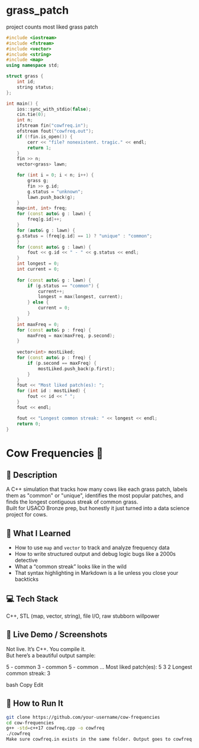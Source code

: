 # grass_patch
project counts most liked grass patch
```cpp
#include <iostream>
#include <fstream>
#include <vector>
#include <string>
#include <map>
using namespace std;

struct grass {
    int id;
    string status;
};

int main() {
    ios::sync_with_stdio(false);
    cin.tie(0);
    int n;
    ifstream fin("cowfreq.in"); 
    ofstream fout("cowfreq.out"); 
    if (!fin.is_open()) {
        cerr << "file? nonexistent. tragic." << endl;
        return 1;
    }
    fin >> n;
    vector<grass> lawn;

    for (int i = 0; i < n; i++) {
        grass g;
        fin >> g.id;
        g.status = "unknown"; 
        lawn.push_back(g);
    }
    map<int, int> freq;
    for (const auto& g : lawn) {
        freq[g.id]++;
    }
    for (auto& g : lawn) {
    g.status = (freq[g.id] == 1) ? "unique" : "common";
    }
    for (const auto& g : lawn) {
        fout << g.id << " - " << g.status << endl;
    }
    int longest = 0;
    int current = 0;
    
    for (const auto& g : lawn) {
        if (g.status == "common") {
            current++;
            longest = max(longest, current);
        } else {
            current = 0; 
        }
    }
    int maxFreq = 0;
    for (const auto& p : freq) {
        maxFreq = max(maxFreq, p.second); 
    }
    
    vector<int> mostLiked;
    for (const auto& p : freq) {
        if (p.second == maxFreq) {
            mostLiked.push_back(p.first); 
        }
    }
    fout << "Most liked patch(es): ";
    for (int id : mostLiked) {
        fout << id << " ";
    }
    fout << endl;

    fout << "Longest common streak: " << longest << endl;
    return 0;
}
``` 
# Cow Frequencies 🐄

## 🚀 Description
A C++ simulation that tracks how many cows like each grass patch, labels them as "common" or "unique", identifies the most popular patches, and finds the longest contiguous streak of common grass.  
Built for USACO Bronze prep, but honestly it just turned into a data science project for cows.

## 🧠 What I Learned
- How to use `map` and `vector` to track and analyze frequency data
- How to write structured output and debug logic bugs like a 2000s detective
- What a “common streak” looks like in the wild
- That syntax highlighting in Markdown is a lie unless you close your backticks

## 💻 Tech Stack
C++, STL (map, vector, string), file I/O, raw stubborn willpower

## 🔗 Live Demo / Screenshots
Not live. It’s C++. You compile it.  
But here’s a beautiful output sample:

5 - common
3 - common
5 - common
...
Most liked patch(es): 5 3 2
Longest common streak: 3

bash
Copy
Edit

## 📂 How to Run It
```bash
git clone https://github.com/your-username/cow-frequencies
cd cow-frequencies
g++ -std=c++17 cowfreq.cpp -o cowfreq
./cowfreq
Make sure cowfreq.in exists in the same folder. Output goes to cowfreq.out, because that's how cows roll.
